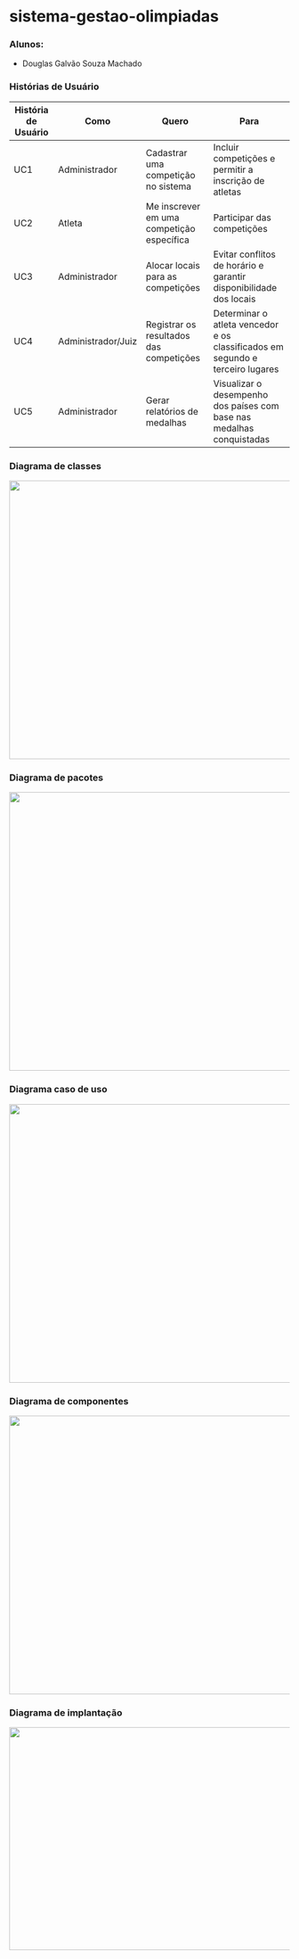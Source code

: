 # sistema-gestao-olimpiadas

### Alunos: 
- Douglas Galvão Souza Machado

  
### Histórias de Usuário
| **História de Usuário** | **Como**           | **Quero**                                | **Para**                                       |
|-------------------------|--------------------|----------------------------------------- |------------------------------------------------|
| UC1                     | Administrador      | Cadastrar uma competição no sistema      | Incluir competições e permitir a inscrição de atletas |
| UC2                     | Atleta             | Me inscrever em uma competição específica| Participar das competições                     |
| UC3                     | Administrador      | Alocar locais para as competições        | Evitar conflitos de horário e garantir disponibilidade dos locais |
| UC4                     | Administrador/Juiz | Registrar os resultados das competições  | Determinar o atleta vencedor e os classificados em segundo e terceiro lugares |
| UC5                     | Administrador      | Gerar relatórios de medalhas             | Visualizar o desempenho dos países com base nas medalhas conquistadas |

### Diagrama de classes
<img width="800px" height="500px" src="https://github.com/douglasgalvao/sistemas-olimpiadas/tree/master/imagens/diagrama-de-classes.png"/>

### Diagrama de pacotes
<img width="800px" height="500px" src="https://github.com/douglasgalvao/sistemas-olimpiadas/tree/master/imagens/diagrama-de-pacotes.png"/>

### Diagrama caso de uso
<img width="800px" height="500px" src="https://github.com/douglasgalvao/sistemas-olimpiadas/tree/master/imagens/diagrama-caso-de-uso.png"/>

### Diagrama de componentes
<img width="800px" height="500px" src="https://github.com/douglasgalvao/sistemas-olimpiadas/tree/master/imagens/diagrama-de-componentes.png"/>

### Diagrama de implantação
<img width="800px" height="400px" src="https://github.com/douglasgalvao/sistemas-olimpiadas/tree/master/imagens/diagrama-de-implantacao.png"/>
